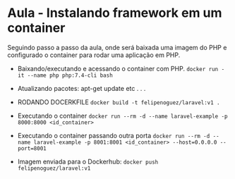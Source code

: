 # Aula - Instalando framework em um container

Seguindo passo a passo da aula, onde será baixada uma imagem do PHP e configurado o container para rodar uma aplicação em PHP.

- Baixando/executando e acessando o container com PHP.
`docker run -it --name php php:7.4-cli bash`

- Atualizando pacotes:
apt-get update
etc . . .

- RODANDO DOCERKFILE
`docker build -t felipenoguez/laravel:v1 .`

- Executando o container
`docker run --rm -d --name laravel-example -p 8000:8000 <id_container>`

- Executando o container passando outra porta
`docker run --rm -d --name laravel-example -p 8001:8001 <id_container> --host=0.0.0.0 --port=8001`

- Imagem enviada para o Dockerhub:
`docker push felipenoguez/laravel:v1`